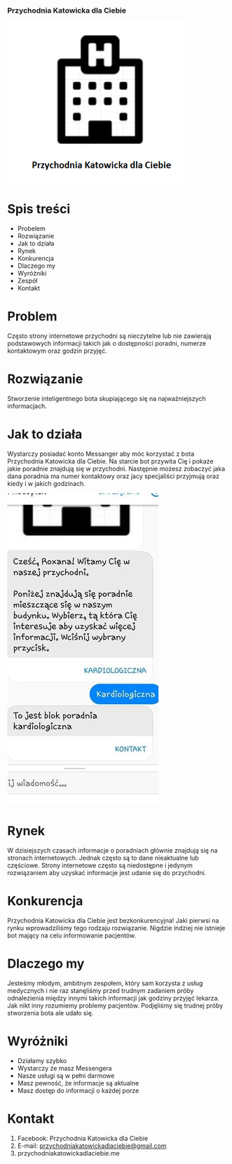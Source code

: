 
### Przychodnia Katowicka dla Ciebie

![LOGO.png](https://raw.githubusercontent.com/4zlote/Przychodnia-Katowicka-dla-Ciebie/master/LOGO.png)

# Spis treści

* Probelem
* Rozwiązanie
* Jak to działa
* Rynek
* Konkurencja
* Dlaczego my
* Wyróżniki
* Zespół
* Kontakt

Problem
=========
Często strony internetowe przychodni są nieczytelne lub nie zawierają podstawowych informacji takich jak o dostępności poradni, numerze kontaktowym oraz godzin przyjęć.

Rozwiązanie
=========
Stworzenie inteligentnego bota skupiającego się na najważniejszych informacjach.

Jak to działa
=========
Wystarczy posiadać konto Messanger aby móc korzystać z bota Przychodnia Katowicka dla Ciebie. Na starcie bot przywita Cię i pokaże jakie poradnie znajdują się w przychodni. Następnie możesz zobaczyć jaka dana poradnia ma numer kontaktowy oraz jacy specjaliści przyjmują oraz kiedy i w jakich godzinach.

![poradniagoto.jpg](https://raw.githubusercontent.com/4zlote/Przychodnia-Katowicka-dla-Ciebie/master/poradniagoto.jpg)

Rynek
=========
W dzisiejszych czasach informacje o poradniach głównie znajdują się na stronach internetowych. Jednak często są to dane nieaktualne lub częściowe. Strony internetowe często są niedostępne i jedynym rozwiązaniem aby uzyskać informacje jest udanie się do przychodni.

Konkurencja
=========
Przychodnia Katowicka dla Ciebie jest bezkonkurencyjna! Jaki pierwsi na rynku wprowadziliśmy tego rodzaju rozwiązanie. Nigdzie indziej nie istnieje bot mający na celu informowanie pacjentów.

Dlaczego my
=========
Jesteśmy młodym, ambitnym zespołem, który sam korzysta z usług medycznych i nie raz stanęliśmy przed trudnym zadaniem próby odnalezienia między innymi takich informacji jak godziny przyjęć lekarza. Jak nikt inny rozumiemy problemy pacjentów. Podjęliśmy się trudnej próby stworzenia bota ale udało się.

Wyróżniki
=========
* Działamy szybko 
* Wystarczy że masz Messengera 
* Nasze usługi są w pełni darmowe
* Masz pewność, że informacje są aktualne
* Masz dostęp do informacji o każdej porze

Kontakt
=========
1. Facebook: Przychodnia Katowicka dla Ciebie
2. E-mail: przychodniakatowickadlaciebie@gmail.com
3. przychodniakatowickadlaciebie.me
